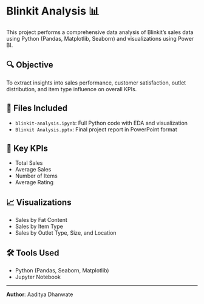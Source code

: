 

# Blinkit Analysis 📊

This project performs a comprehensive data analysis of Blinkit’s sales data using Python (Pandas, Matplotlib, Seaborn) and visualizations using Power BI.

## 🔍 Objective
To extract insights into sales performance, customer satisfaction, outlet distribution, and item type influence on overall KPIs.

## 📁 Files Included
- `blinkit-analysis.ipynb`: Full Python code with EDA and visualization
- `Blinkit Analysis.pptx`: Final project report in PowerPoint format

## 📌 Key KPIs
- Total Sales
- Average Sales
- Number of Items
- Average Rating

## 📈  Visualizations
- Sales by Fat Content
- Sales by Item Type
- Sales by Outlet Type, Size, and Location

## 🛠️ Tools Used
- Python (Pandas, Seaborn, Matplotlib)
- Jupyter Notebook

---

**Author**: Aaditya Dhanwate  
